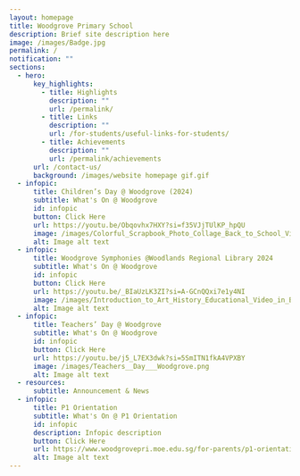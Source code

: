```yaml
---
layout: homepage
title: Woodgrove Primary School
description: Brief site description here
image: /images/Badge.jpg
permalink: /
notification: ""
sections:
  - hero:
      key_highlights:
        - title: Highlights
          description: ""
          url: /permalink/
        - title: Links
          description: ""
          url: /for-students/useful-links-for-students/
        - title: Achievements
          description: ""
          url: /permalink/achievements
      url: /contact-us/
      background: /images/website homepage gif.gif
  - infopic:
      title: Children’s Day @ Woodgrove (2024)
      subtitle: What's On @ Woodgrove
      id: infopic
      button: Click Here
      url: https://youtu.be/Obqovhx7HXY?si=f35VJjTUlKP_hpQU
      image: /images/Colorful_Scrapbook_Photo_Collage_Back_to_School_Video__1_.png
      alt: Image alt text
  - infopic:
      title: Woodgrove Symphonies @Woodlands Regional Library 2024
      subtitle: What's On @ Woodgrove
      id: infopic
      button: Click Here
      url: https://youtu.be/_BIaUzLK3ZI?si=A-GCnQQxi7e1y4NI
      image: /images/Introduction_to_Art_History_Educational_Video_in_Brown_Dark_Brown_Green_Collage_Photographic_Style.png
      alt: Image alt text
  - infopic:
      title: Teachers’ Day @ Woodgrove
      subtitle: What's On @ Woodgrove
      id: infopic
      button: Click Here
      url: https://youtu.be/j5_L7EX3dwk?si=5SmITN1fkA4VPXBY
      image: /images/Teachers__Day___Woodgrove.png
      alt: Image alt text
  - resources:
      subtitle: Announcement & News
  - infopic:
      title: P1 Orientation
      subtitle: What's On @ P1 Orientation
      id: infopic
      description: Infopic description
      button: Click Here
      url: https://www.woodgrovepri.moe.edu.sg/for-parents/p1-orientation-matter/
      alt: Image alt text
---
```

